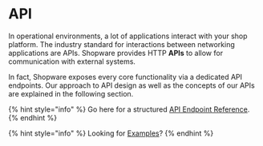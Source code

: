 # API

In operational environments, a lot of applications interact with your shop platform. The industry standard for interactions between networking applications are APIs. Shopware provides HTTP **APIs** to allow for communication with external systems.

In fact, Shopware exposes every core functionality via a dedicated API endpoints. Our approach to API design as well as the concepts of our APIs are explained in the following section.

{% hint style="info" %}
Go here for a structured [API Endpoint Reference]().
{% endhint %}

{% hint style="info" %}
Looking for [Examples](../../guides/integrations-api/)?
{% endhint %}




